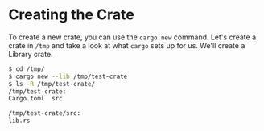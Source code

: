 # Creating the Crate

To create a new crate, you can use the `cargo new` command. Let's create a crate in
`/tmp` and take a look at what `cargo` sets up for us. We'll create a Library crate.

```sh
$ cd /tmp/
$ cargo new --lib /tmp/test-crate
$ ls -R /tmp/test-crate/
/tmp/test-crate:
Cargo.toml  src

/tmp/test-crate/src:
lib.rs
```

